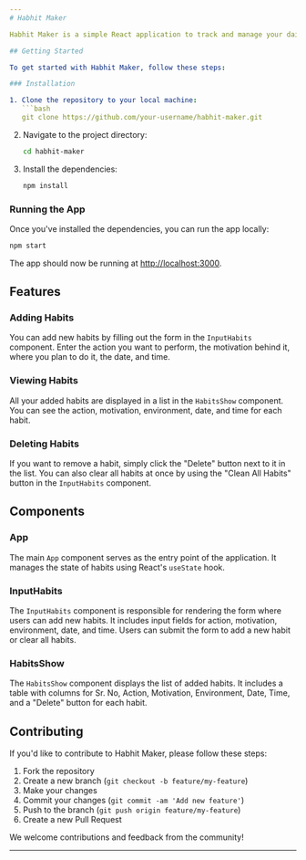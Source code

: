 ```yaml
---
# Habhit Maker

Habhit Maker is a simple React application to track and manage your daily habits. You can add new habits, view them, and delete them as needed.

## Getting Started

To get started with Habhit Maker, follow these steps:

### Installation

1. Clone the repository to your local machine:
   ```bash
   git clone https://github.com/your-username/habhit-maker.git
   ```

2. Navigate to the project directory:
   ```bash
   cd habhit-maker
   ```

3. Install the dependencies:
   ```bash
   npm install
   ```

### Running the App

Once you've installed the dependencies, you can run the app locally:

```bash
npm start
```

The app should now be running at [http://localhost:3000](http://localhost:3000).

## Features

### Adding Habits

You can add new habits by filling out the form in the `InputHabits` component. Enter the action you want to perform, the motivation behind it, where you plan to do it, the date, and time.

### Viewing Habits

All your added habits are displayed in a list in the `HabitsShow` component. You can see the action, motivation, environment, date, and time for each habit.

### Deleting Habits

If you want to remove a habit, simply click the "Delete" button next to it in the list. You can also clear all habits at once by using the "Clean All Habits" button in the `InputHabits` component.

## Components

### App

The main `App` component serves as the entry point of the application. It manages the state of habits using React's `useState` hook.

### InputHabits

The `InputHabits` component is responsible for rendering the form where users can add new habits. It includes input fields for action, motivation, environment, date, and time. Users can submit the form to add a new habit or clear all habits.

### HabitsShow

The `HabitsShow` component displays the list of added habits. It includes a table with columns for Sr. No, Action, Motivation, Environment, Date, Time, and a "Delete" button for each habit.

## Contributing

If you'd like to contribute to Habhit Maker, please follow these steps:

1. Fork the repository
2. Create a new branch (`git checkout -b feature/my-feature`)
3. Make your changes
4. Commit your changes (`git commit -am 'Add new feature'`)
5. Push to the branch (`git push origin feature/my-feature`)
6. Create a new Pull Request

We welcome contributions and feedback from the community!

---
```


